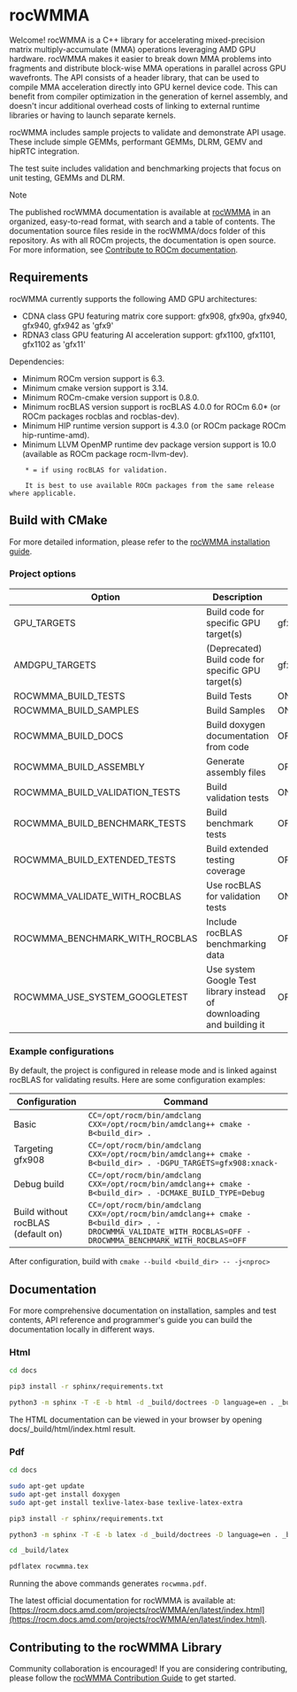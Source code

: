 # rocWMMA

Welcome! rocWMMA is a C++ library for accelerating mixed-precision matrix multiply-accumulate (MMA)
operations leveraging AMD GPU hardware. rocWMMA makes it easier to break down MMA problems
into fragments and distribute block-wise MMA operations in parallel across GPU wavefronts. The API
consists of a header library, that can be used to compile MMA acceleration directly into GPU kernel
device code. This can benefit from compiler optimization in the generation of kernel assembly, and
doesn't incur additional overhead costs of linking to external runtime libraries or having to launch
separate kernels.

rocWMMA includes sample projects to validate and demonstrate API usage. These include simple GEMMs,
performant GEMMs, DLRM, GEMV and hipRTC integration.

The test suite includes validation and benchmarking projects that focus on unit testing, GEMMs and DLRM.

> [!NOTE]
> The published rocWMMA documentation is available at [rocWMMA](https://rocm.docs.amd.com/projects/rocWMMA/en/latest/index.html) in an organized, easy-to-read format, with search and a table of contents. The documentation source files reside in the rocWMMA/docs folder of this repository. As with all ROCm projects, the documentation is open source. For more information, see [Contribute to ROCm documentation](https://rocm.docs.amd.com/en/latest/contribute/contributing.html).


## Requirements

rocWMMA currently supports the following AMD GPU architectures:

* CDNA class GPU featuring matrix core support: gfx908, gfx90a, gfx940, gfx940, gfx942 as 'gfx9'
* RDNA3 class GPU featuring AI acceleration support: gfx1100, gfx1101, gfx1102 as 'gfx11'

Dependencies:

* Minimum ROCm version support is 6.3.
* Minimum cmake version support is 3.14.
* Minimum ROCm-cmake version support is 0.8.0.
* Minimum rocBLAS version support is rocBLAS 4.0.0 for ROCm 6.0* (or ROCm packages rocblas and rocblas-dev).
* Minimum HIP runtime version support is 4.3.0 (or ROCm package ROCm hip-runtime-amd).
* Minimum LLVM OpenMP runtime dev package version support is 10.0 (available as ROCm package rocm-llvm-dev).

```note::
    * = if using rocBLAS for validation.

    It is best to use available ROCm packages from the same release where applicable.
```

## Build with CMake

For more detailed information, please refer to the [rocWMMA installation guide](https://rocm.docs.amd.com/projects/rocWMMA/en/latest/installation.html).

### Project options

|Option|Description|Default value|
|---|---|---|
|GPU_TARGETS|Build code for specific GPU target(s)|gfx908:xnack-;gfx90a:xnack-;gfx90a:xnack+;gfx1100;gfx1101;gfx1102|
|AMDGPU_TARGETS|(Deprecated) Build code for specific GPU target(s)|gfx908:xnack-;gfx90a:xnack-;gfx90a:xnack+;gfx1100;gfx1101;gfx1102|
|ROCWMMA_BUILD_TESTS|Build Tests|ON|
|ROCWMMA_BUILD_SAMPLES|Build Samples|ON|
|ROCWMMA_BUILD_DOCS|Build doxygen documentation from code|OFF|
|ROCWMMA_BUILD_ASSEMBLY|Generate assembly files|OFF|
|ROCWMMA_BUILD_VALIDATION_TESTS|Build validation tests |ON (requires ROCWMMA_BUILD_TESTS=ON)|
|ROCWMMA_BUILD_BENCHMARK_TESTS|Build benchmark tests |OFF (requires ROCWMMA_BUILD_TESTS=ON)|
|ROCWMMA_BUILD_EXTENDED_TESTS|Build extended testing coverage |OFF (requires ROCWMMA_BUILD_TESTS=ON)|
|ROCWMMA_VALIDATE_WITH_ROCBLAS|Use rocBLAS for validation tests|ON (requires ROCWMMA_BUILD_VALIDATION_TESTS=ON)|
|ROCWMMA_BENCHMARK_WITH_ROCBLAS|Include rocBLAS benchmarking data|OFF (requires ROCWMMA_BUILD_BENCHMARK_TESTS=ON)|
|ROCWMMA_USE_SYSTEM_GOOGLETEST|Use system Google Test library instead of downloading and building it|OFF (requires ROCWMMA_BUILD_TESTS=ON)|

### Example configurations

By default, the project is configured in release mode and is linked against rocBLAS for validating
results. Here are some configuration examples:

|Configuration|Command|
|---|---|
|Basic|`CC=/opt/rocm/bin/amdclang CXX=/opt/rocm/bin/amdclang++ cmake -B<build_dir> .`|
|Targeting gfx908|`CC=/opt/rocm/bin/amdclang CXX=/opt/rocm/bin/amdclang++ cmake -B<build_dir> . -DGPU_TARGETS=gfx908:xnack-` |
|Debug build|`CC=/opt/rocm/bin/amdclang CXX=/opt/rocm/bin/amdclang++ cmake -B<build_dir> . -DCMAKE_BUILD_TYPE=Debug` |
|Build without rocBLAS (default on)|`CC=/opt/rocm/bin/amdclang CXX=/opt/rocm/bin/amdclang++ cmake -B<build_dir> . -DROCWMMA_VALIDATE_WITH_ROCBLAS=OFF -DROCWMMA_BENCHMARK_WITH_ROCBLAS=OFF` |

After configuration, build with `cmake --build <build_dir> -- -j<nproc>`

## Documentation

For more comprehensive documentation on installation, samples and test contents, API reference and programmer's guide you can build the documentation locally in different ways.

### Html

```bash
cd docs

pip3 install -r sphinx/requirements.txt

python3 -m sphinx -T -E -b html -d _build/doctrees -D language=en . _build/html
```

The HTML documentation can be viewed in your browser by opening docs/_build/html/index.html result.

### Pdf

```bash
cd docs

sudo apt-get update
sudo apt-get install doxygen
sudo apt-get install texlive-latex-base texlive-latex-extra

pip3 install -r sphinx/requirements.txt

python3 -m sphinx -T -E -b latex -d _build/doctrees -D language=en . _build/latex

cd _build/latex

pdflatex rocwmma.tex
```

Running the above commands generates `rocwmma.pdf`.

The latest official documentation for rocWMMA is available at:
[https://rocm.docs.amd.com/projects/rocWMMA/en/latest/index.html](https://rocm.docs.amd.com/projects/rocWMMA/en/latest/index.html).


## Contributing to the rocWMMA Library

Community collaboration is encouraged! If you are considering contributing, please follow the [rocWMMA Contribution Guide](https://github.com/ROCm/rocWMMA/CONTRIBUTING.md) to get started.
